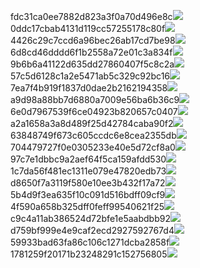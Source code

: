 fdc31ca0ee7882d823a3f0a70d496e8c<img  src="https://img.alicdn.com/bao/uploaded/i3/2639837995/TB2me9npIj_B1NjSZFHXXaDWpXa_!!2639837995.jpg_160x160.jpg">
0ddc17cbab4131d119cc57255178c80f<img  src="https://img.alicdn.com/bao/uploaded/i1/2639837995/O1CN0128vl0KHRyAexEmp_!!2639837995.jpg_160x160.jpg">
4426c29c7ccd6a96bec26ab17cd7be98<img  src="https://img.alicdn.com/bao/uploaded/i4/2639837995/O1CN0128vl03pVszyGMqJ_!!2639837995.jpg_160x160.jpg">
6d8cd46dddd6f1b2558a72e01c3a834f<img  src="https://img.alicdn.com/bao/uploaded/i2/2639837995/O1CN0128vl0Ih2dy6u3Fm_!!2639837995.jpg_160x160.jpg">
9b6b6a41122d635dd27860407f5c8c2a<img  src="https://img.alicdn.com/bao/uploaded/i4/2639837995/O1CN0128vl0WN9kjPa3ZD_!!2639837995.jpg_160x160.jpg">
57c5d6128c1a2e5471ab5c329c92bc16<img  src="https://img.alicdn.com/bao/uploaded/i3/2639837995/O1CN0128vl0EHQKbxN3lK_!!2639837995.jpg_160x160.jpg">
7ea7f4b919f1837d0dae2b2162194358<img  src="https://img.alicdn.com/bao/uploaded/i2/2639837995/O1CN0128vl0QpJsAxAuM2_!!2639837995.jpg_160x160.jpg">
a9d98a88bb7d6880a7009e56ba6b36c9<img  src="https://img.alicdn.com/bao/uploaded/i2/2639837995/TB2mEA3prZnBKNjSZFGXXbt3FXa_!!2639837995.jpg_160x160.jpg">
6e0d7967539f6ce04923b820657c0407<img  src="https://img.alicdn.com/bao/uploaded/i4/2639837995/O1CN0128vl0PRwlhNmqng_!!2639837995.jpg_160x160.jpg">
a2a1658a3a8d489f25d42784caba90f2<img  src="https://img.alicdn.com/bao/uploaded/i4/2639837995/O1CN0128vl0FocLMl3t6j_!!2639837995.jpg_160x160.jpg">
63848749f673c605ccdc6e8cea2355db<img  src="https://img.alicdn.com/bao/uploaded/i1/2639837995/O1CN0128vl0Y8l0ANbkeI_!!2639837995.jpg_160x160.jpg">
704479727f0e0305233e40e5d72cf8a0<img  src="https://img.alicdn.com/bao/uploaded/i2/2639837995/O1CN0128vl0XdJSdMeYER_!!2639837995.jpg_160x160.jpg">
97c7e1dbbc9a2aef64f5ca159afdd530<img  src="https://img.alicdn.com/imgextra/i1/2639837995/O1CN0128vl0ou08poZD7R_!!2639837995.jpg">
1c7da56f481ec1311e079e47820edb73<img  src="https://img.alicdn.com/imgextra/i1/2639837995/O1CN0128vl0mQ7J4RVQHn_!!2639837995.jpg">
d8650f7a3119f580e10ee3b432f17a72<img  src="https://img.alicdn.com/imgextra/i2/2639837995/O1CN0128vl0nFGsHH5bNg_!!2639837995.jpg">
5b4d9f3ea635f10c091d516bdff09cf9<img  src="https://img.alicdn.com/imgextra/i2/2639837995/O1CN0128vl0mQ9qzFjjIW_!!2639837995.jpg">
4f590a658b325dff0feff99540621f25<img  src="https://img.alicdn.com/imgextra/i1/2639837995/O1CN0128vl0i56uOtM1UD_!!2639837995.jpg">
c9c4a11ab386524d72bfe1e5aabdbb92<img  src="https://img.alicdn.com/imgextra/i2/2639837995/O1CN0128vl0px3SksNed7_!!2639837995.jpg">
d759bf999e4e9caf2ecd2927592767d4<img  src="https://img.alicdn.com/imgextra/i1/2639837995/O1CN0128vl0i56dlGcpu2_!!2639837995.jpg">
59933bad63fa86c106c1271dcba2858f<img  src="https://img.alicdn.com/imgextra/i3/2639837995/O1CN0128vl0o1UeJFkU9Q_!!2639837995.jpg">
1781259f20171b23248291c152756805<img  src="https://img.alicdn.com/imgextra/i3/2639837995/O1CN0128vl0i58NoALAAz_!!2639837995.jpg">
